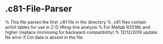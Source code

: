 # .c81-File-Parser
% This file parses the first .c81 file in the directory
% .c81 files contain airfoil tables for use in 2-D lifting-line analysis
% For Matlab R2018b and higher (replace rmmissing for backward compatibility) 
% 12/12/2019 update: No error if Cm data is absent in the file.
